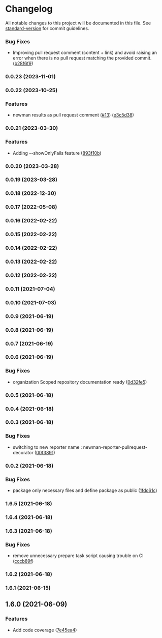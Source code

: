 # Changelog

All notable changes to this project will be documented in this file. See [standard-version](https://github.com/conventional-changelog/standard-version) for commit guidelines.

### Bug Fixes

* Improving pull request comment (content + link) and avoid raising an error when there is no pull request matching the provided commit. ([b28f6f9](https://github.com/Decathlon/newman-reporter-pullrequest-decorator/commit/b28f6f9394495427eadaebc47790061701e476d9))

### 0.0.23 (2023-11-01)

### 0.0.22 (2023-10-25)


### Features

* newman results as pull request comment ([#13](https://github.com/Decathlon/newman-reporter-pullrequest-decorator/issues/13)) ([e3c5d38](https://github.com/Decathlon/newman-reporter-pullrequest-decorator/commit/e3c5d385c600534452e7d632c906f249a9088f63))

### 0.0.21 (2023-03-30)


### Features

* Adding --showOnlyFails feature ([893f10b](https://github.com/Decathlon/newman-reporter-pullrequest-decorator/commit/893f10bccab7f0aa8f4c5fb48535fcf80b89e944))

### 0.0.20 (2023-03-28)

### 0.0.19 (2023-03-28)

### 0.0.18 (2022-12-30)

### 0.0.17 (2022-05-08)

### 0.0.16 (2022-02-22)

### 0.0.15 (2022-02-22)

### 0.0.14 (2022-02-22)

### 0.0.13 (2022-02-22)

### 0.0.12 (2022-02-22)

### 0.0.11 (2021-07-04)

### 0.0.10 (2021-07-03)

### 0.0.9 (2021-06-19)

### 0.0.8 (2021-06-19)

### 0.0.7 (2021-06-19)

### 0.0.6 (2021-06-19)


### Bug Fixes

* organization Scoped repository documentation ready ([0d32fe5](https://github.com/Decathlon/newman-reporter-pullrequest-decorator/commit/0d32fe5b953d181968f8d415a92cb3efe85057d8))

### 0.0.5 (2021-06-18)

### 0.0.4 (2021-06-18)

### 0.0.3 (2021-06-18)


### Bug Fixes

* switching to new reporter name : newman-reporter-pullrequest-decorator ([00f3891](https://github.com/Decathlon/newman-reporter-pullrequest-decorator/commit/00f3891c0b6d9e00b1c979b1e10a00a709f1d36c))

### 0.0.2 (2021-06-18)


### Bug Fixes

* package only necessary files and define package as public ([1fdc61c](https://github.com/Decathlon/newman-reporter-pullrequest-decorator/commit/1fdc61c51f133a3cb57cc6f255f4b0d854cd15c6))

### 1.6.5 (2021-06-18)

### 1.6.4 (2021-06-18)

### 1.6.3 (2021-06-18)


### Bug Fixes

* remove unnecessary prepare task script causing trouble on CI ([cccb89f](https://github.com/dktunited/newman-reporter-pullrequest-decorator/commit/cccb89f7821c4ab4ef06daed057fe4a428d0ab6f))

### 1.6.2 (2021-06-18)

### 1.6.1 (2021-06-15)

## 1.6.0 (2021-06-09)


### Features

* Add code coverage ([7e45ea4](https://github.com/dktunited/newman-reporter-pullrequest-decorator/commit/7e45ea477587276020b9258b6f0eef17f3fb56bb))
